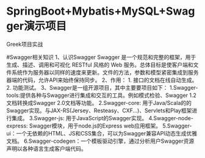 # SpringBoot+Mybatis+MySQL+Swagger演示项目
Greek项目实战

#Swagger相关知识
1、认识Swagger
Swagger 是一个规范和完整的框架，用于生成、描述、调用和可视化 RESTful 风格的 Web 服务。总体目标是使客户端和文件系统作为服务器以同样的速度来更新。文件的方法，参数和模型紧密集成到服务器端的代码，允许API来始终保持同步。
2、作用：
    1. 接口的文档在线自动生成。
    2. 功能测试。
3、Swagger是一组开源项目，其中主要要项目如下：
    1.Swagger-tools:提供各种与Swagger进行集成和交互的工具。例如模式检验、Swagger 1.2文档转换成Swagger 2.0文档等功能。
    2.Swagger-core: 用于Java/Scala的的Swagger实现。与JAX-RS(Jersey、Resteasy、CXF...)、Servlets和Play框架进行集成。
    3.Swagger-js: 用于JavaScript的Swagger实现。
    4.Swagger-node-express: Swagger模块，用于node.js的Express web应用框架。
    5.Swagger-ui：一个无依赖的HTML、JS和CSS集合，可以为Swagger兼容API动态生成优雅文档。
    6.Swagger-codegen：一个模板驱动引擎，通过分析用户Swagger资源声明以各种语言生成客户端代码。
